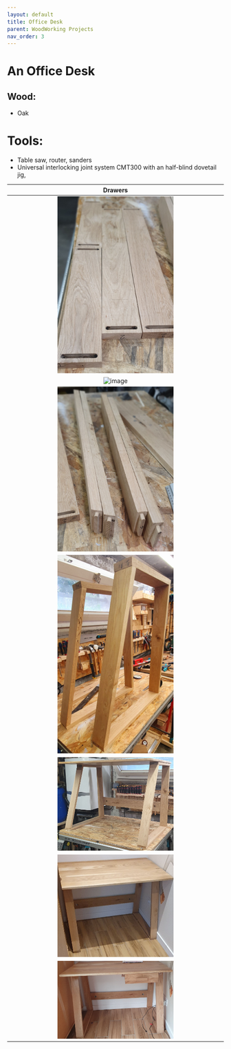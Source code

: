 ```yaml
---
layout: default
title: Office Desk
parent: WoodWorking Projects
nav_order: 3
---
```

# An Office Desk

## Wood: 
* Oak

# Tools: 
* Table saw, router, sanders
* Universal interlocking joint system CMT300 with an half-blind dovetail jig,  

|                                  Drawers                                   |
|:--------------------------------------------------------------------------:|
|  <img alt="image" height="55%" src="/media/Office Desk.jpg" width="55%"/>  |
| <img alt="image" height="55%" src="/media/Office Desk_1.jpg" width="55%"/> | 
| <img alt="image" height="55%" src="/media/Office Desk_2.jpg" width="55%"/> | 
| <img alt="image" height="55%" src="/media/Office Desk_3.jpg" width="55%"/> |
| <img alt="image" height="55%" src="/media/Office Desk_4.jpg" width="55%"/> |
| <img alt="image" height="55%" src="/media/Office Desk_5.jpg" width="55%"/> |
| <img alt="image" height="55%" src="/media/Office Desk_6.jpg" width="55%"/> |